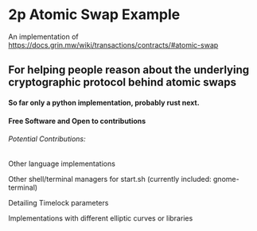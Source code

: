 # 2p Atomic Swap Example

An implementation of https://docs.grin.mw/wiki/transactions/contracts/#atomic-swap

## For helping people reason about the underlying cryptographic protocol behind atomic swaps

#### So far only a python implementation, probably rust next.

#### Free Software and Open to contributions 

###### Potential Contributions:

Other language implementations

Other shell/terminal managers for start.sh (currently included: gnome-terminal)

Detailing Timelock parameters

Implementations with different elliptic curves or libraries

